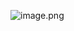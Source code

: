 ![image.png](https://upload-images.jianshu.io/upload_images/1691484-9fbf908e3afac404.png?imageMogr2/auto-orient/strip%7CimageView2/2/w/1240)
